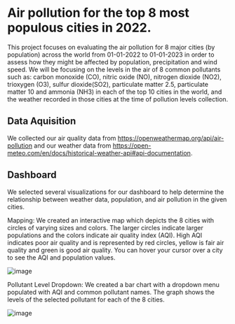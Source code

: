 # Air pollution for the top 8 most populous cities in 2022.

This project focuses on evaluating the air pollution for 8 major cities (by population) across the world from 01-01-2022 to 01-01-2023 in order to assess how they might be affected by population, precipitation and wind speed. We will be focusing on the levels in the air of 8 common pollutants such as: carbon monoxide (CO), nitric oxide (NO), nitrogen dioxide (NO2), trioxygen (O3), sulfur dioxide(SO2), particulate matter 2.5, particulate matter 10 and ammonia (NH3) in each of the top 10 cities in the world, and the weather recorded in those cities at the time of pollution levels collection.


## Data Aquisition 

We collected our air quality data from https://openweathermap.org/api/air-pollution and our weather data from https://open-meteo.com/en/docs/historical-weather-api#api-documentation. 

## Dashboard 

We selected several visualizations for our dashboard to help determine the relationship between weather data, population, and air pollution in the given cities. 

Mapping: We created an interactive map which depicts the 8 cities with circles of varying sizes and colors. The larger circles indicate larger populations and the colors indicate air quality index (AQI). High AQI indicates poor air quality and is represented by red circles, yellow is fair air quality and green is good air quality. You can hover your cursor over a city to see the AQI and population values.

![image](https://user-images.githubusercontent.com/119651909/233489321-a12ac06b-966e-483c-8d62-a473c6fb3c4f.png)

Pollutant Level Dropdown: We created a bar chart with a dropdown menu populated with AQI and common pollutant names. The graph shows the levels of the selected pollutant for each of the 8 cities. 

![image](https://user-images.githubusercontent.com/119651909/233491270-23991fed-c96e-48ff-95ee-2b1193f399d2.png)


